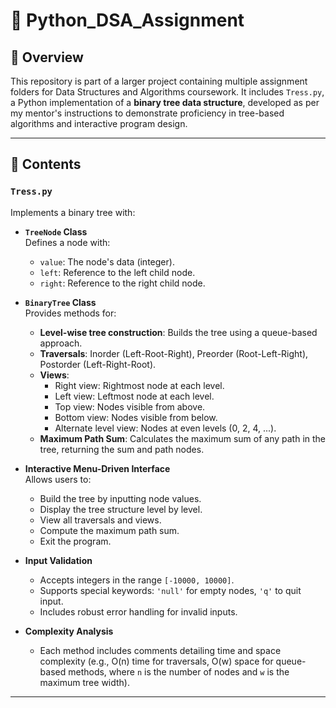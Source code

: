 # 📂 Python_DSA_Assignment

## 🧾 Overview
This repository is part of a larger project containing multiple assignment folders for Data Structures and Algorithms coursework. It includes `Tress.py`, a Python implementation of a **binary tree data structure**, developed as per my mentor's instructions to demonstrate proficiency in tree-based algorithms and interactive program design.

---

## 📄 Contents

### `Tress.py`
Implements a binary tree with:

- **`TreeNode` Class**  
  Defines a node with:
  - `value`: The node's data (integer).
  - `left`: Reference to the left child node.
  - `right`: Reference to the right child node.

- **`BinaryTree` Class**  
  Provides methods for:
  - **Level-wise tree construction**: Builds the tree using a queue-based approach.
  - **Traversals**: Inorder (Left-Root-Right), Preorder (Root-Left-Right), Postorder (Left-Right-Root).
  - **Views**:
    - Right view: Rightmost node at each level.
    - Left view: Leftmost node at each level.
    - Top view: Nodes visible from above.
    - Bottom view: Nodes visible from below.
    - Alternate level view: Nodes at even levels (0, 2, 4, ...).
  - **Maximum Path Sum**: Calculates the maximum sum of any path in the tree, returning the sum and path nodes.

- **Interactive Menu-Driven Interface**  
  Allows users to:
  - Build the tree by inputting node values.
  - Display the tree structure level by level.
  - View all traversals and views.
  - Compute the maximum path sum.
  - Exit the program.

- **Input Validation**  
  - Accepts integers in the range `[-10000, 10000]`.
  - Supports special keywords: `'null'` for empty nodes, `'q'` to quit input.
  - Includes robust error handling for invalid inputs.

- **Complexity Analysis**  
  - Each method includes comments detailing time and space complexity (e.g., O(n) time for traversals, O(w) space for queue-based methods, where `n` is the number of nodes and `w` is the maximum tree width).

---